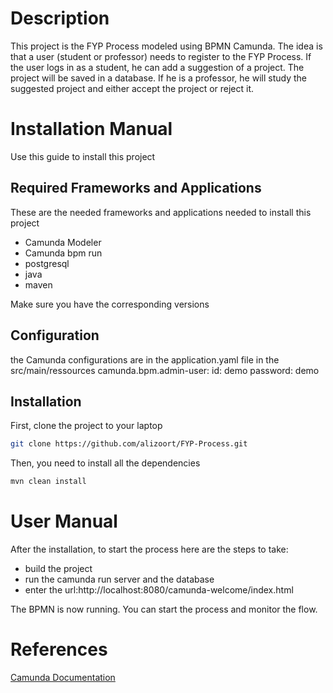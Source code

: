 # Description

This project is the FYP Process modeled using BPMN Camunda. The idea is that a user (student or professor) needs to register to the FYP Process. If the user logs in as a student, he can add a suggestion of a project. The project will be saved in a database. If he is a professor, he will study the suggested project and either accept the project or reject it.

# Installation Manual

Use this guide to install this project

## Required Frameworks and Applications
These are the needed frameworks and applications needed to install this project
- Camunda Modeler
- Camunda bpm run
- postgresql
- java
- maven

Make sure you have the corresponding versions

## Configuration
the Camunda configurations are in the application.yaml file in the src/main/ressources
camunda.bpm.admin-user:
id: demo
password: demo

## Installation

First, clone the project to your laptop

```bash
git clone https://github.com/alizoort/FYP-Process.git
```

Then, you need to install all the dependencies

```bash
mvn clean install
```

# User Manual
After the installation, to start the process here are the steps to take:
- build the project
- run the camunda run server and the database
- enter the url:http://localhost:8080/camunda-welcome/index.html

The BPMN is now running. You can start the process and monitor the flow.



# References
[Camunda Documentation](https://docs.camunda.org/manual/7.16/)